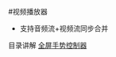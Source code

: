 #视频播放器

- 支持音频流+视频流同步合并

目录讲解 [全屏手势控制器](./src/commonMain/kotlin/top/suzhelan/bili/player/ui/gesture)
